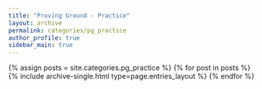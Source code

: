 ```yaml
---
title: "Proving Ground - Practice"
layout: archive
permalink: categories/pg_practice
author_profile: true
sidebar_main: true
---
```



{% assign posts = site.categories.pg_practice %}
{% for post in posts %} {% include archive-single.html type=page.entries_layout %} {% endfor %}